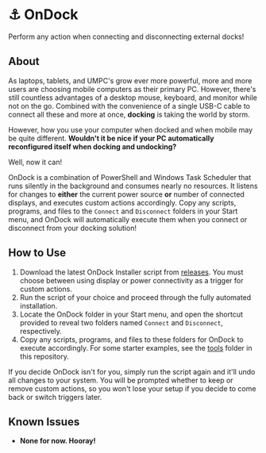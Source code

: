 # ⚓ OnDock
Perform any action when connecting and disconnecting external docks!

## About
As laptops, tablets, and UMPC's grow ever more powerful, more and more users are choosing mobile computers as their primary PC. However, there's still countless advantages of a desktop mouse, keyboard, and monitor while not on the go. Combined with the convenience of a single USB-C cable to connect all these and more at once, **docking** is taking the world by storm.

However, how you use your computer when docked and when mobile may be quite different. **Wouldn't it be nice if your PC automatically reconfigured itself when docking and undocking?** 

Well, now it can!

OnDock is a combination of PowerShell and Windows Task Scheduler that runs silently in the background and consumes nearly no resources. It listens for changes to **either** the current power source **or** number of connected displays, and executes custom actions accordingly. Copy any scripts, programs, and files to the `Connect` and `Disconnect` folders in your Start menu, and OnDock will automatically execute them when you connect or disconnect from your docking solution!

## How to Use
1. Download the latest OnDock Installer script from [releases](https://github.com/Lulech23/OnDock/releases/latest). You must choose between using display or power connectivity as a trigger for custom actions.
2. Run the script of your choice and proceed through the fully automated installation.
3. Locate the OnDock folder in your Start menu, and open the shortcut provided to reveal two folders named `Connect` and `Disconnect`, respectively.
4. Copy any scripts, programs, and files to these folders for OnDock to execute accordingly. For some starter examples, see the [tools](https://github.com/Lulech23/OnDock/tree/main/tools) folder in this repository.

If you decide OnDock isn't for you, simply run the script again and it'll undo all changes to your system. You will be prompted whether to keep or remove custom actions, so you won't lose your setup if you decide to come back or switch triggers later.

## Known Issues
* **None for now. Hooray!**
